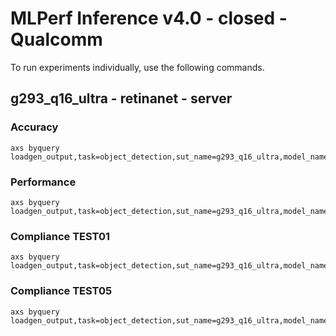 
# MLPerf Inference v4.0 - closed - Qualcomm

To run experiments individually, use the following commands.

## g293_q16_ultra - retinanet - server

### Accuracy  

```
axs byquery loadgen_output,task=object_detection,sut_name=g293_q16_ultra,model_name=retinanet,framework=kilt,device=qaic,collection_name=experiments_submission,loadgen_mode=AccuracyOnly,loadgen_scenario=Server
```

### Performance 

```
axs byquery loadgen_output,task=object_detection,sut_name=g293_q16_ultra,model_name=retinanet,framework=kilt,device=qaic,collection_name=experiments_submission,loadgen_mode=PerformanceOnly,loadgen_compliance_test-,loadgen_scenario=Server,loadgen_target_qps=13750
```

### Compliance TEST01

```
axs byquery loadgen_output,task=object_detection,sut_name=g293_q16_ultra,model_name=retinanet,framework=kilt,device=qaic,collection_name=experiments_submission,loadgen_mode=PerformanceOnly,loadgen_compliance_test=TEST01,loadgen_scenario=Server,loadgen_target_qps=13750
```

### Compliance TEST05

```
axs byquery loadgen_output,task=object_detection,sut_name=g293_q16_ultra,model_name=retinanet,framework=kilt,device=qaic,collection_name=experiments_submission,loadgen_mode=PerformanceOnly,loadgen_compliance_test=TEST05,loadgen_scenario=Server,loadgen_target_qps=13060
```

